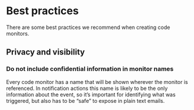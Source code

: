 # Best practices

There are some best practices we recommend when creating code monitors.

## Privacy and visibility

### Do not include confidential information in monitor names

Every code monitor has a name that will be shown wherever the monitor is referenced. In notification actions this name is likely to be the only information about the event, so it’s important for identifying what was triggered, but also has to be “safe” to expose in plain text emails.
